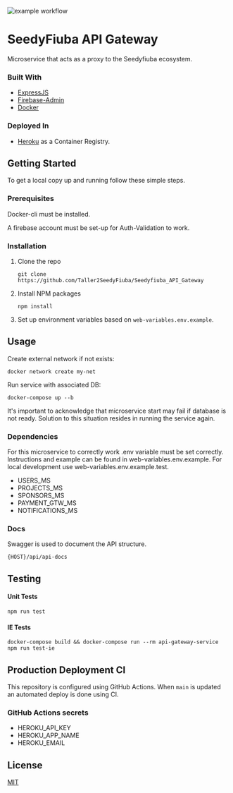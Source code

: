 ![example workflow](https://github.com/Taller2SeedyFiuba/Seedyfiuba_API_Gateway/actions/workflows/main.yml/badge.svg)

# SeedyFiuba API Gateway

Microservice that acts as a proxy to the Seedyfiuba ecosystem.

### Built With

* [ExpressJS](https://expressjs.com/)
* [Firebase-Admin](https://firebase.google.com/)
* [Docker](https://www.docker.com/)

### Deployed In
* [Heroku](https://www.heroku.com/) as a Container Registry.

## Getting Started

To get a local copy up and running follow these simple steps.

### Prerequisites

Docker-cli must be installed. 

A firebase account must be set-up for Auth-Validation to work.

### Installation

1. Clone the repo
   ```git
   git clone https://github.com/Taller2SeedyFiuba/Seedyfiuba_API_Gateway
   ```
2. Install NPM packages
   ```npm
   npm install
   ```
3. Set up environment variables based on ```web-variables.env.example```.

## Usage
Create external network if not exists:

```docker
docker network create my-net
```

Run service with associated DB:

```docker
docker-compose up --b
```

It's important to acknowledge that microservice start may fail if database is not ready. Solution to this situation resides in running the service again.

### Dependencies

For this microservice to correctly work .env variable must be set correctly. Instructions and example can be found in web-variables.env.example. For local development use web-variables.env.example.test.

* USERS_MS
* PROJECTS_MS
* SPONSORS_MS
* PAYMENT_GTW_MS
* NOTIFICATIONS_MS

### Docs

Swagger is used to document the API structure. 
```
{HOST}/api/api-docs
```

## Testing

#### Unit Tests
```npm
npm run test
```

#### IE Tests

```docker
docker-compose build && docker-compose run --rm api-gateway-service npm run test-ie
```

## Production Deployment CI

This repository is configured using GitHub Actions. When ```main``` is updated an automated deploy is done using CI.

### GitHub Actions secrets

* HEROKU_API_KEY
* HEROKU_APP_NAME
* HEROKU_EMAIL

## License
[MIT](https://choosealicense.com/licenses/mit/)